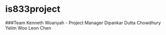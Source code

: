 # is833project


###Team
Kenneth Woanyah - Project Manager
Dipankar Dutta Chowdhury
Yelim Woo
Leon Chen
